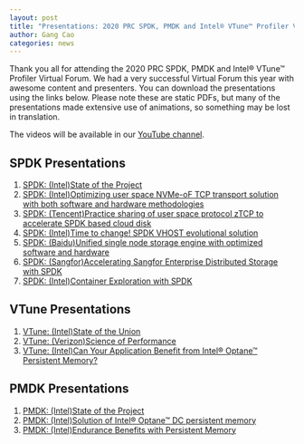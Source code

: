 ```yaml
---
layout: post
title: "Presentations: 2020 PRC SPDK, PMDK and Intel® VTune™ Profiler Virtual Forum on November 14, 2020"
author: Gang Cao
categories: news
---
```


Thank you all for attending the 2020 PRC SPDK, PMDK and Intel® VTune™ Profiler Virtual Forum. We had a very successful Virtual Forum this year with awesome content and presenters. You can download the presentations using the links below. Please note these are static PDFs, but many of the presentations made extensive use of animations, so something may be lost in translation.

The videos will be available in our [YouTube channel](https://www.youtube.com/channel/UCBJymdv0AXCcnbLtEw7jvBQ).

## SPDK Presentations
1. [SPDK: (Intel)State of the Project](https://review.spdk.io/download/2020-virtual-forum-prc/Topic_1_2020_PRC_SPDK_PMDK_VTune_Virtual_Forum_SPDK_State_Of_The_Union_Intel_Jim.pdf)
2. [SPDK: (Intel)Optimizing user space NVMe-oF TCP transport solution with both software and hardware methodologies](https://review.spdk.io/download/2020-virtual-forum-prc/Topic_4_2020_PRC_SPDK_PMDK_VTune_Virtual_Forum_Optimizing_User_Space_NVMe-oF_TCP_Transport_Solution_Intel_Ziye.pdf)
3. [SPDK: (Tencent)Practice sharing of user space protocol zTCP to accelerate SPDK based cloud disk](https://review.spdk.io/download/2020-virtual-forum-prc/Topic_5_2020_PRC_SPDK_PMDK_VTune_Virtual_Forum_Userspace_Protocol_ZTCP_To_Accelerate_SPDK_Based_Cloud_Disk_Tencent_Miao.pdf)
4. [SPDK: (Intel)Time to change! SPDK VHOST evolutional solution](https://review.spdk.io/download/2020-virtual-forum-prc/Topic_7_2020_PRC_SPDK_PMDK_VTune_Virtual_Forum_Time_To_Change_SPDK_VHOST_Evolutional_Solution_Intel_Changpeng.pdf)
5. [SPDK: (Baidu)Unified single node storage engine with optimized software and hardware](https://review.spdk.io/download/2020-virtual-forum-prc/Topic_9_2020_PRC_SPDK_PMDK_VTune_Virtual_Forum_Unified_Single_Node_Storage_Engine_With_Optimized_SW_And_HW_Baidu_Zhen.pdf)
6. [SPDK: (Sangfor)Accelerating Sangfor Enterprise Distributed Storage with SPDK](https://review.spdk.io/download/2020-virtual-forum-prc/Topic_11_2020_PRC_SPDK_PMDK_VTune_Virtual_Forum_Accelerate_Sangfor_Enterprise_Distributed_Storage_With_SPDK_Sangfor_Wei.pdf)
7. [SPDK: (Intel)Container Exploration with SPDK](https://review.spdk.io/download/2020-virtual-forum-prc/Topic_12_2020_PRC_SPDK_PMDK_VTune_Virtual_Forum_Container_Exploration_With_SPDK_Intel_Xiaodong.pdf)

## VTune Presentations
1. [VTune: (Intel)State of the Union](https://review.spdk.io/download/2020-virtual-forum-prc/Topic_3_2020_PRC_SPDK_PMDK_VTune_Virtual_Forum_VTune_State_Of_The_Project_Intel_Sri.pdf)
2. [VTune: (Verizon)Science of Performance](https://review.spdk.io/download/2020-virtual-forum-prc/Topic_6_2020_PRC_SPDK_PMDK_VTune_Virtual_Forum_Science_Of_Performance_Tackling_Issues_Scaling_And_Saving_Money_Verizon.pdf)
3. [VTune: (Intel)Can Your Application Benefit from Intel® Optane™ Persistent Memory?](https://review.spdk.io/download/2020-virtual-forum-prc/Topic_10_2020_PRC_SPDK_PMDK_VTune_Virtual_Forum_Can_Your_App_Benefit_From_Intel_OPTANE_PMem_Intel_Vineet.pdf)

## PMDK Presentations
1. [PMDK: (Intel)State of the Project](https://review.spdk.io/download/2020-virtual-forum-prc/Topic_2_2020_PRC_SPDK_PMDK_VTune_Virtual_Forum_PMDK_State_Of_The_Project_Intel_Andy_Piotr.pdf)
2. [PMDK: (Intel)Solution of Intel® Optane™ DC persistent memory](https://review.spdk.io/download/2020-virtual-forum-prc/Topic_8_2020_PRC_SPDK_PMDK_VTune_Virtual_Forum_DSS_Solution_Update_Intel_Dennis.pdf)
3. [PMDK: (Intel)Endurance Benefits with Persistent Memory](https://review.spdk.io/download/2020-virtual-forum-prc/Topic_13_2020_PRC_SPDK_PMDK_VTune_Virtual_Forum_Endurance_Benefits_With_Persistent_Memory_Intel_Sergey.pdf)
